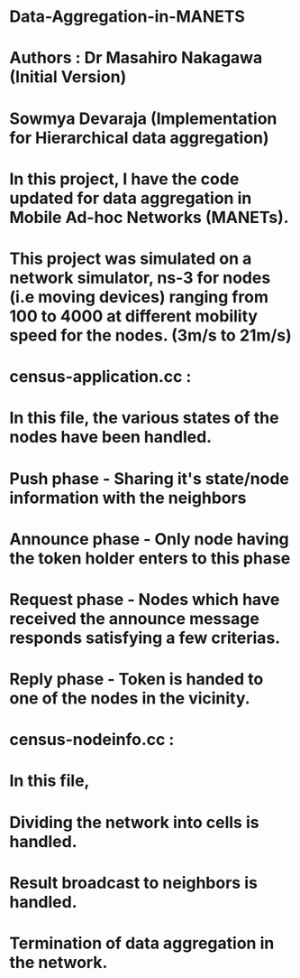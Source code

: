 # Data-Aggregation-in-MANETS
# Authors : Dr Masahiro Nakagawa (Initial Version)
#           Sowmya Devaraja (Implementation for Hierarchical data aggregation)
# In this project, I have the code updated for data aggregation in Mobile Ad-hoc Networks (MANETs).
# This project was simulated on a network simulator, ns-3 for nodes (i.e moving devices) ranging from 100 to 4000 at different mobility speed for the nodes. (3m/s to 21m/s)
# 
# census-application.cc :
# In this file, the various states of the nodes have been handled.
# Push phase - Sharing it's state/node information with the neighbors
# Announce phase - Only node having the token holder enters to this phase
# Request phase - Nodes which have received the announce message responds satisfying a few criterias.
# Reply phase - Token is handed to one of the nodes in the vicinity.

# census-nodeinfo.cc :
# In this file,
# Dividing the network into cells is handled.
# Result broadcast to neighbors is handled.
# Termination of data aggregation in the network.
